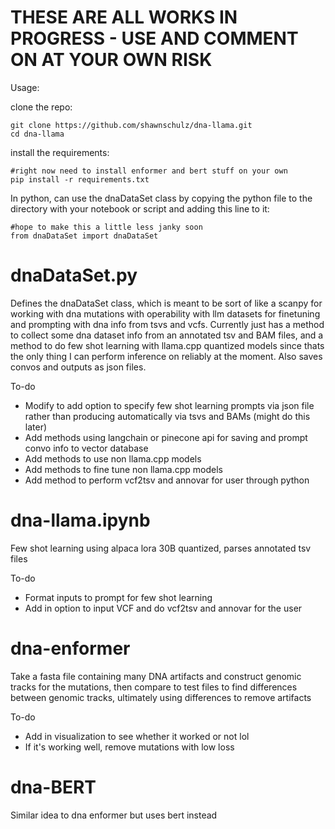 # THESE ARE ALL WORKS IN PROGRESS - USE AND COMMENT ON AT YOUR OWN RISK

Usage:

clone the repo:

```
git clone https://github.com/shawnschulz/dna-llama.git
cd dna-llama
```

install the requirements:

```
#right now need to install enformer and bert stuff on your own
pip install -r requirements.txt
```

In python, can use the dnaDataSet class by copying the python file to the directory with your notebook or script and adding this line to it:

```
#hope to make this a little less janky soon
from dnaDataSet import dnaDataSet
```

# dnaDataSet.py
Defines the dnaDataSet class, which is meant to be sort of like a scanpy for working with dna mutations with operability with llm datasets for finetuning and prompting with dna info from tsvs and vcfs. Currently just has a method to collect some dna dataset info from an annotated tsv and BAM files, and a method to do few shot learning with llama.cpp quantized models since thats the only thing I can perform inference on reliably at the moment. Also saves convos and outputs as json files.

To-do
- Modify to add option to specify few shot learning prompts via json file rather than producing automatically via tsvs and BAMs (might do this later)
- Add methods using langchain or pinecone api for saving and prompt convo info to vector database
- Add methods to use non llama.cpp models
- Add methods to fine tune non llama.cpp models
- Add method to perform vcf2tsv and annovar for user through python 

# dna-llama.ipynb
Few shot learning using alpaca lora 30B quantized, parses annotated tsv files

To-do
- Format inputs to prompt for few shot learning
- Add in option to input VCF and do vcf2tsv and annovar for the user

# dna-enformer
Take a fasta file containing many DNA artifacts and construct genomic tracks for the mutations, then compare to test files to find differences between
genomic tracks, ultimately using differences to remove artifacts

To-do
- Add in visualization to see whether it worked or not lol
- If it's working well, remove mutations with low loss

# dna-BERT
Similar idea to dna enformer but uses bert instead
